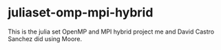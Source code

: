 # juliaset-omp-mpi-hybrid
This is the julia set OpenMP and MPI hybrid project me and David Castro Sanchez did using Moore.
